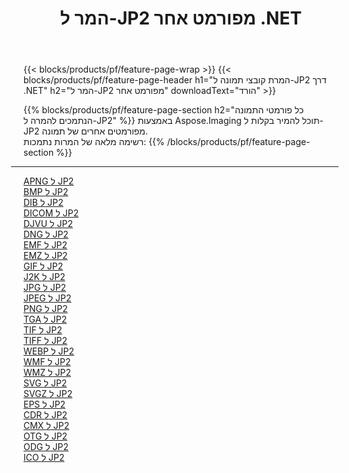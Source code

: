 ﻿---
title: המר ל-JP2 מפורמט אחר .NET 
weight: 3920
url: /he/net/conversion/to/jp2 
lang: he
langdirlevel: 2
locales: zh-hans,ja,it,ru,de,es,fr,nl,id,lt,pl,pt,vi,tr,ko,zh-hant,ar,hi,th,sv,cs,uk,he
description: באמצעות Aspose.Imaging תוכל להמיר בקלות ל-JP2 מפורמט אחר
---

{{< blocks/products/pf/feature-page-wrap >}}
{{< blocks/products/pf/feature-page-header h1="המרת קובצי תמונה ל-JP2 דרך .NET" h2="המר ל-JP2 מפורמט אחר" downloadText="הורד" >}}


{{% blocks/products/pf/feature-page-section  h2="כל פורמטי התמונה הנתמכים להמרה ל-JP2" %}}
באמצעות Aspose.Imaging תוכל להמיר בקלות ל-JP2 מפורמטים אחרים של תמונה.
<br/>
רשימה מלאה של המרות נתמכות:
{{% /blocks/products/pf/feature-page-section %}}
<div class="container-fluid productfamilypage bg-gray">
    <div class="convertypes bg-gray agp-content section">
        <div class="container">
		<hr style="margin-left:-20px;"/>
		<div class="row other-converters">
		    <div class='col-md-2 other-converter remove-lp remove-rp'><a href="/imaging/he/net/conversion/apng-to-jp2" >APNG ל JP2</a></div>
<div class='col-md-2 other-converter remove-lp remove-rp'><a href="/imaging/he/net/conversion/bmp-to-jp2" >BMP ל JP2</a></div>
<div class='col-md-2 other-converter remove-lp remove-rp'><a href="/imaging/he/net/conversion/dib-to-jp2" >DIB ל JP2</a></div>
<div class='col-md-2 other-converter remove-lp remove-rp'><a href="/imaging/he/net/conversion/dicom-to-jp2" >DICOM ל JP2</a></div>
<div class='col-md-2 other-converter remove-lp remove-rp'><a href="/imaging/he/net/conversion/djvu-to-jp2" >DJVU ל JP2</a></div>
<div class='col-md-2 other-converter remove-lp remove-rp'><a href="/imaging/he/net/conversion/dng-to-jp2" >DNG ל JP2</a></div>
<div class='col-md-2 other-converter remove-lp remove-rp'><a href="/imaging/he/net/conversion/emf-to-jp2" >EMF ל JP2</a></div>
<div class='col-md-2 other-converter remove-lp remove-rp'><a href="/imaging/he/net/conversion/emz-to-jp2" >EMZ ל JP2</a></div>
<div class='col-md-2 other-converter remove-lp remove-rp'><a href="/imaging/he/net/conversion/gif-to-jp2" >GIF ל JP2</a></div>
<div class='col-md-2 other-converter remove-lp remove-rp'><a href="/imaging/he/net/conversion/j2k-to-jp2" >J2K ל JP2</a></div>
<div class='col-md-2 other-converter remove-lp remove-rp'><a href="/imaging/he/net/conversion/jpg-to-jp2" >JPG ל JP2</a></div>
<div class='col-md-2 other-converter remove-lp remove-rp'><a href="/imaging/he/net/conversion/jpeg-to-jp2" >JPEG ל JP2</a></div>
<div class='col-md-2 other-converter remove-lp remove-rp'><a href="/imaging/he/net/conversion/png-to-jp2" >PNG ל JP2</a></div>
<div class='col-md-2 other-converter remove-lp remove-rp'><a href="/imaging/he/net/conversion/tga-to-jp2" >TGA ל JP2</a></div>
<div class='col-md-2 other-converter remove-lp remove-rp'><a href="/imaging/he/net/conversion/tif-to-jp2" >TIF ל JP2</a></div>
<div class='col-md-2 other-converter remove-lp remove-rp'><a href="/imaging/he/net/conversion/tiff-to-jp2" >TIFF ל JP2</a></div>
<div class='col-md-2 other-converter remove-lp remove-rp'><a href="/imaging/he/net/conversion/webp-to-jp2" >WEBP ל JP2</a></div>
<div class='col-md-2 other-converter remove-lp remove-rp'><a href="/imaging/he/net/conversion/wmf-to-jp2" >WMF ל JP2</a></div>
<div class='col-md-2 other-converter remove-lp remove-rp'><a href="/imaging/he/net/conversion/wmz-to-jp2" >WMZ ל JP2</a></div>
<div class='col-md-2 other-converter remove-lp remove-rp'><a href="/imaging/he/net/conversion/svg-to-jp2" >SVG ל JP2</a></div>
<div class='col-md-2 other-converter remove-lp remove-rp'><a href="/imaging/he/net/conversion/svgz-to-jp2" >SVGZ ל JP2</a></div>
<div class='col-md-2 other-converter remove-lp remove-rp'><a href="/imaging/he/net/conversion/eps-to-jp2" >EPS ל JP2</a></div>
<div class='col-md-2 other-converter remove-lp remove-rp'><a href="/imaging/he/net/conversion/cdr-to-jp2" >CDR ל JP2</a></div>
<div class='col-md-2 other-converter remove-lp remove-rp'><a href="/imaging/he/net/conversion/cmx-to-jp2" >CMX ל JP2</a></div>
<div class='col-md-2 other-converter remove-lp remove-rp'><a href="/imaging/he/net/conversion/otg-to-jp2" >OTG ל JP2</a></div>
<div class='col-md-2 other-converter remove-lp remove-rp'><a href="/imaging/he/net/conversion/odg-to-jp2" >ODG ל JP2</a></div>
<div class='col-md-2 other-converter remove-lp remove-rp'><a href="/imaging/he/net/conversion/ico-to-jp2" >ICO ל JP2</a></div>
                </div>
        </div>
    </div>
</div>
<br/>

